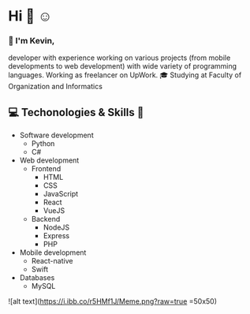# Hi :wave: :relaxed: <br/>
### :raising_hand: I'm Kevin,
developer with experience working on various projects (from mobile developments to web development) with wide variety of programming languages. Working as freelancer on UpWork. 
:mortar_board: Studying at Faculty of Organization and Informatics
## :computer: Techonologies & Skills :wrench: <br/>
* Software development
  * Python
  * C#
* Web development
  * Frontend
    * HTML
    * CSS
    * JavaScript
    * React
    * VueJS
  * Backend
    * NodeJS 
    * Express
    * PHP
* Mobile development
  * React-native
  * Swift
* Databases
  * MySQL
  
  
![alt text](https://i.ibb.co/r5HMf1J/Meme.png?raw=true =50x50)
